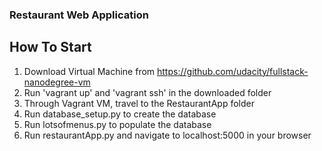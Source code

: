 ### Restaurant Web Application
## How To Start
1. Download Virtual Machine from https://github.com/udacity/fullstack-nanodegree-vm
2. Run 'vagrant up' and 'vagrant ssh' in the downloaded folder
3. Through Vagrant VM, travel to the RestaurantApp folder
4. Run database_setup.py to create the database
5. Run lotsofmenus.py to populate the database
6. Run restaurantApp.py and navigate to localhost:5000 in your browser
